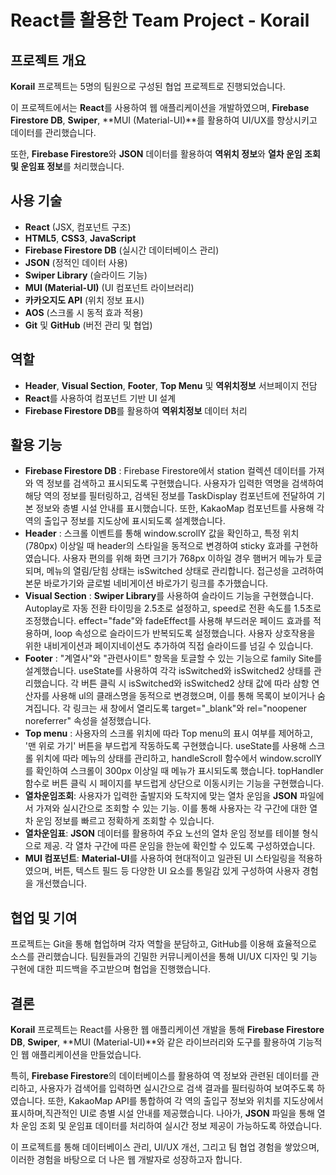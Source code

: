 # React를 활용한 Team Project - Korail

## 프로젝트 개요
**Korail** 프로젝트는 5명의 팀원으로 구성된 협업 프로젝트로 진행되었습니다. 

이 프로젝트에서는 **React**를 사용하여 웹 애플리케이션을 개발하였으며, **Firebase Firestore DB**, **Swiper**, **MUI (Material-UI)**를 활용하여 UI/UX를 향상시키고 데이터를 관리했습니다. 

또한, **Firebase Firestore**와 **JSON** 데이터를 활용하여 **역위치 정보**와 **열차 운임 조회 및 운임표 정보**를 처리했습니다.

## 사용 기술
- **React** (JSX, 컴포넌트 구조)
- **HTML5**, **CSS3**, **JavaScript**
- **Firebase Firestore DB** (실시간 데이터베이스 관리)
- **JSON** (정적인 데이터 사용)
- **Swiper Library** (슬라이드 기능)
- **MUI (Material-UI)** (UI 컴포넌트 라이브러리)
- **카카오지도 API** (위치 정보 표시)
- **AOS** (스크롤 시 동적 효과 적용)
- **Git** 및 **GitHub** (버전 관리 및 협업)

## 역할
- **Header**, **Visual Section**, **Footer**, **Top Menu** 및 **역위치정보** 서브페이지 전담
- **React**를 사용하여 컴포넌트 기반 UI 설계
- **Firebase Firestore DB**를 활용하여 **역위치정보** 데이터 처리

## 활용 기능
- **Firebase Firestore DB** : Firebase Firestore에서 station 컬렉션 데이터를 가져와 역 정보를 검색하고 표시되도록 구현했습니다. 사용자가 입력한 역명을 검색하여 해당 역의 정보를 필터링하고, 검색된 정보를 TaskDisplay 컴포넌트에 전달하여 기본 정보와 층별 시설 안내를 표시했습니다. 또한, KakaoMap 컴포넌트를 사용해 각 역의 출입구 정보를 지도상에 표시되도록 설계했습니다.
- **Header** : 스크롤 이벤트를 통해 window.scrollY 값을 확인하고, 특정 위치(780px) 이상일 때 header의 스타일을 동적으로 변경하여 sticky 효과를 구현하였습니다. 사용자 편의를 위해 화면 크기가 768px 이하일 경우 햄버거 메뉴가 토글되며, 메뉴의 열림/닫힘 상태는 isSwitched 상태로 관리합니다. 접근성을 고려하여 본문 바로가기와 글로벌 네비게이션 바로가기 링크를 추가했습니다.
- **Visual Section** : **Swiper Library**를 사용하여 슬라이드 기능을 구현했습니다. Autoplay로 자동 전환 타이밍을 2.5초로 설정하고, speed로 전환 속도를 1.5초로 조정했습니다. effect="fade"와 fadeEffect를 사용해 부드러운 페이드 효과를 적용하며, loop 속성으로 슬라이드가 반복되도록 설정했습니다. 사용자 상호작용을 위한 내비게이션과 페이지네이션도 추가하여 직접 슬라이드를 넘길 수 있습니다.
- **Footer** : "계열사"와 "관련사이트" 항목을 토글할 수 있는 기능으로 family Site를 설계했습니다. useState를 사용하여 각각 isSwitched와 isSwitched2 상태를 관리했습니다. 각 버튼 클릭 시 isSwitched와 isSwitched2 상태 값에 따라 삼항 연산자를 사용해 ul의 클래스명을 동적으로 변경했으며, 이를 통해 목록이 보이거나 숨겨집니다. 각 링크는 새 창에서 열리도록 target="_blank"와 rel="noopener noreferrer" 속성을 설정했습니다.
- **Top menu** : 사용자의 스크롤 위치에 따라 Top menu의 표시 여부를 제어하고, '맨 위로 가기' 버튼을 부드럽게 작동하도록 구현했습니다. useState를 사용해 스크롤 위치에 따라 메뉴의 상태를 관리하고, handleScroll 함수에서 window.scrollY를 확인하여 스크롤이 300px 이상일 때 메뉴가 표시되도록 했습니다. topHandler 함수로 버튼 클릭 시 페이지를 부드럽게 상단으로 이동시키는 기능을 구현했습니다.
- **열차운임조회**: 사용자가 입력한 출발지와 도착지에 맞는 열차 운임을 **JSON** 파일에서 가져와 실시간으로 조회할 수 있는 기능. 이를 통해 사용자는 각 구간에 대한 열차 운임 정보를 빠르고 정확하게 조회할 수 있습니다.
- **열차운임표**: **JSON** 데이터를 활용하여 주요 노선의 열차 운임 정보를 테이블 형식으로 제공. 각 열차 구간에 따른 운임을 한눈에 확인할 수 있도록 구성하였습니다.
- **MUI 컴포넌트**: **Material-UI**를 사용하여 현대적이고 일관된 UI 스타일링을 적용하였으며, 버튼, 텍스트 필드 등 다양한 UI 요소를 통일감 있게 구성하여 사용자 경험을 개선했습니다.

## 협업 및 기여
프로젝트는 Git을 통해 협업하며 각자 역할을 분담하고, GitHub를 이용해 효율적으로 소스를 관리했습니다. 
팀원들과의 긴밀한 커뮤니케이션을 통해 UI/UX 디자인 및 기능 구현에 대한 피드백을 주고받으며 협업을 진행했습니다.

## 결론
**Korail** 프로젝트는 React를 사용한 웹 애플리케이션 개발을 통해 **Firebase Firestore DB**, **Swiper**, **MUI (Material-UI)**와 같은 라이브러리와 도구를 활용하여 기능적인 웹 애플리케이션을 만들었습니다. 

특히, **Firebase Firestore**의 데이터베이스를 활용하여 역 정보와 관련된 데이터를 관리하고, 사용자가 검색어를 입력하면 실시간으로 검색 결과를 필터링하여 보여주도록 하였습니다. 또한, KakaoMap API를 통합하여 각 역의 출입구 정보와 위치를 지도상에서 표시하며,직관적인 UI로 층별 시설 안내를 제공했습니다. 나아가, **JSON** 파일을 통해 열차 운임 조회 및 운임표 데이터를 처리하여 실시간 정보 제공이 가능하도록 하였습니다. 

이 프로젝트를 통해 데이터베이스 관리, UI/UX 개선, 그리고 팀 협업 경험을 쌓았으며, 이러한 경험을 바탕으로 더 나은 웹 개발자로 성장하고자 합니다.
